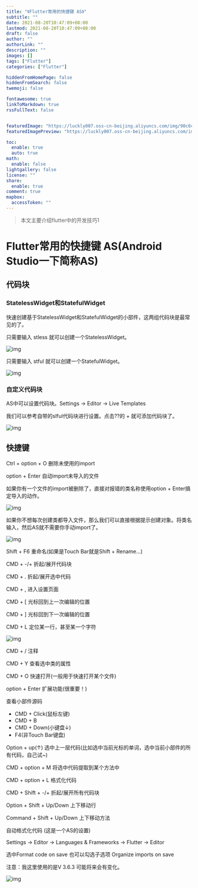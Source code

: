 ```yaml
---
title: "《Flutter常用的快捷键 AS》"
subtitle: ""
date: 2021-08-20T10:47:09+08:00
lastmod: 2021-08-20T10:47:09+08:00
draft: false
author: ""
authorLink: ""
description: ""
images: []
tags: ["Flutter"]
categories: ["Flutter"]

hiddenFromHomePage: false
hiddenFromSearch: false
twemoji: false

fontawesome: true
linkToMarkdown: true
rssFullText: false


featuredImage: "https://luckly007.oss-cn-beijing.aliyuncs.com/img/90c6cc12-742e-4c9f-b318-b912f163b8d0.png"
featuredImagePreview: "https://luckly007.oss-cn-beijing.aliyuncs.com/img/90c6cc12-742e-4c9f-b318-b912f163b8d0.png"

toc:
  enable: true
  auto: true
math:
  enable: false
lightgallery: false
license: ""
share:
  enable: true
comment: true
mapbox:
  accessToken: ""
---
```




> 本文主要介绍flutter中的开发技巧1

<!--more-->

# Flutter常用的快捷键 AS(Android Studio一下简称AS)

## 代码块

### StatelessWidget和StatefulWidget







快速创建基于StatelessWidget和StatefulWidget的小部件，这两组代码块是最常见的了。

只需要输入 stless 就可以创建一个StatelessWidget。

![img](https://i2.wp.com/img-blog.csdnimg.cn/20200607195827436.png)

只需要输入 stful 就可以创建一个StatefulWidget。

![img](https://i2.wp.com/img-blog.csdnimg.cn/20200607195900757.png)

### 自定义代码块

AS中可以设置代码块。Settings -> Editor -> Live Templates







我们可以参考自带的slful代码块进行设置。点击??的 + 就可添加代码块了。

![img](https://i2.wp.com/img-blog.csdnimg.cn/20200607195950645.png?x-oss-process=image/watermark,type_ZmFuZ3poZW5naGVpdGk,shadow_10,text_aHR0cHM6Ly9ibG9nLmNzZG4ubmV0L21pbmdpb3M=,size_16,color_FFFFFF,t_70)

## 快捷键

Ctrl + option + O 删除未使用的import

option + Enter 自动import未导入的文件

如果你有一个文件的import被删除了，直接对报错的类名称使用option + Enter搞定导入的动作。







![img](https://i2.wp.com/img-blog.csdnimg.cn/20200607200023556.png?x-oss-process=image/watermark,type_ZmFuZ3poZW5naGVpdGk,shadow_10,text_aHR0cHM6Ly9ibG9nLmNzZG4ubmV0L21pbmdpb3M=,size_16,color_FFFFFF,t_70)

如果你不想每次创建类都导入文件，那么我们可以直接根据提示创建对象。将类名输入，然后AS就不需要你手动import了。

![img](https://i2.wp.com/img-blog.csdnimg.cn/20200607200118441.png)

Shift + F6 重命名(如果是Touch Bar就是Shift + Rename...)

CMD + -/+ 折起/展开代码块

CMD + . 折起/展开选中代码

CMD + , 进入设置页面

CMD + [ 光标回到上一次编辑的位置







CMD + ] 光标回到下一次编辑的位置

CMD + L 定位某一行，甚至某一个字符

![img](https://i2.wp.com/img-blog.csdnimg.cn/20200607200237426.png?x-oss-process=image/watermark,type_ZmFuZ3poZW5naGVpdGk,shadow_10,text_aHR0cHM6Ly9ibG9nLmNzZG4ubmV0L21pbmdpb3M=,size_16,color_FFFFFF,t_70)

CMD + / 注释

CMD + Y 查看选中类的属性

CMD + O 快速打开(一般用于快速打开某个文件)

option + Enter 扩展功能(很重要！)

查看小部件源码

- CMD + Click(鼠标左键)
- CMD + B
- CMD + Down(小键盘↓)
- F4(非Touch Bar键盘)

Option + up(↑) 选中上一层代码(比如选中当前光标的单词，选中当前小部件的所有代码，自己试~)

CMD + option + M 将选中代码提取到某个方法中

CMD + option + L 格式化代码

CMD + Shift + -/+ 折起/展开所有代码块

Option + Shift + Up/Down 上下移动行

Command + Shift + Up/Down 上下移动方法

自动格式化代码 (这是一个AS的设置)

Settings -> Editor -> Languages & Frameworks -> Flutter -> Editor

选中Format code on save 也可以勾选子选项 Organize imports on save

注意：我这里使用的是V 3.6.3 可能将来会有变化。







![img](https://i2.wp.com/img-blog.csdnimg.cn/2020060720041673.png?x-oss-process=image/watermark,type_ZmFuZ3poZW5naGVpdGk,shadow_10,text_aHR0cHM6Ly9ibG9nLmNzZG4ubmV0L21pbmdpb3M=,size_16,color_FFFFFF,t_70)